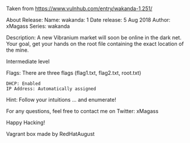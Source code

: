 Taken from https://www.vulnhub.com/entry/wakanda-1,251/ 

About Release:
    Name: wakanda: 1
    Date release: 5 Aug 2018
    Author: xMagass
    Series: wakanda

Description:
A new Vibranium market will soon be online in the dark net. Your goal, get your hands on the root file containing the exact location of the mine.

Intermediate level

Flags: There are three flags (flag1.txt, flag2.txt, root.txt)

    DHCP: Enabled
    IP Address: Automatically assigned

Hint: Follow your intuitions ... and enumerate!

For any questions, feel free to contact me on Twitter: xMagass

Happy Hacking!

Vagrant box made by RedHatAugust
